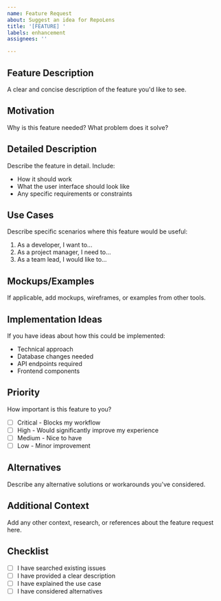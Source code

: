 ```yaml
---
name: Feature Request
about: Suggest an idea for RepoLens
title: '[FEATURE] '
labels: enhancement
assignees: ''

---
```


## Feature Description
A clear and concise description of the feature you'd like to see.

## Motivation
Why is this feature needed? What problem does it solve?

## Detailed Description
Describe the feature in detail. Include:
- How it should work
- What the user interface should look like
- Any specific requirements or constraints

## Use Cases
Describe specific scenarios where this feature would be useful:
1. As a developer, I want to...
2. As a project manager, I need to...
3. As a team lead, I would like to...

## Mockups/Examples
If applicable, add mockups, wireframes, or examples from other tools.

## Implementation Ideas
If you have ideas about how this could be implemented:
- Technical approach
- Database changes needed
- API endpoints required
- Frontend components

## Priority
How important is this feature to you?
- [ ] Critical - Blocks my workflow
- [ ] High - Would significantly improve my experience
- [ ] Medium - Nice to have
- [ ] Low - Minor improvement

## Alternatives
Describe any alternative solutions or workarounds you've considered.

## Additional Context
Add any other context, research, or references about the feature request here.

## Checklist
- [ ] I have searched existing issues
- [ ] I have provided a clear description
- [ ] I have explained the use case
- [ ] I have considered alternatives
